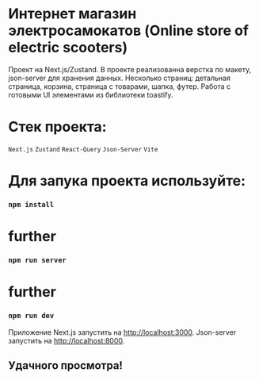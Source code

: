 # Интернет магазин электросамокатов (Online store of electric scooters)

Проект на Next.js/Zustand. В проекте реализованна верстка по макету, json-server для хранения данных. Несколько страниц: детальная страница, корзина, страница с товарами, шапка, футер. Работа с готовыми UI элементами из библиотеки toastify.

# Стек проекта:

```Next.js```
```Zustand```
```React-Query```
```Json-Server```
```Vite```

# Для запука проекта используйте:

### `npm install`
# further
### `npm run server`
# further
### `npm run dev`

Приложение Next.js запустить на [http://localhost:3000](http://localhost:3000).
Json-server запустить на [http://localhost:8000](http://localhost:8000).

## Удачного просмотра!
